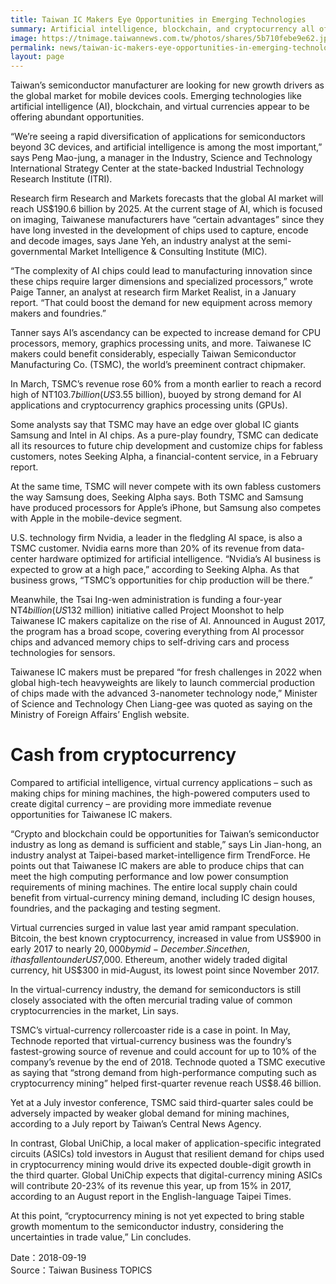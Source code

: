 ```yaml
---
title: Taiwan IC Makers Eye Opportunities in Emerging Technologies
summary: Artificial intelligence, blockchain, and cryptocurrency all offer avenues for growth as global demand eases for mobile devices.
image: https://tnimage.taiwannews.com.tw/photos/shares/5b710febe9e62.jpg
permalink: news/taiwan-ic-makers-eye-opportunities-in-emerging-technologies/
layout: page
---
```

Taiwan’s semiconductor manufacturer are looking for new growth drivers as the global market for mobile devices cools. Emerging technologies like artificial intelligence (AI), blockchain, and virtual currencies appear to be offering abundant opportunities.

“We’re seeing a rapid diversification of applications for semiconductors beyond 3C devices, and artificial intelligence is among the most important,” says Peng Mao-jung, a manager in the Industry, Science and Technology International Strategy Center at the state-backed Industrial Technology Research Institute (ITRI).

Research firm Research and Markets forecasts that the global AI market will reach US$190.6 billion by 2025. At the current stage of AI, which is focused on imaging, Taiwanese manufacturers have “certain advantages” since they have long invested in the development of chips used to capture, encode and decode images, says Jane Yeh, an industry analyst at the semi-governmental Market Intelligence & Consulting Institute (MIC).

“The complexity of AI chips could lead to manufacturing innovation since these chips require larger dimensions and specialized processors,” wrote Paige Tanner, an analyst at research firm Market Realist, in a January report. “That could boost the demand for new equipment across memory makers and foundries.”

Tanner says AI’s ascendancy can be expected to increase demand for CPU processors, memory, graphics processing units, and more. Taiwanese IC makers could benefit considerably, especially Taiwan Semiconductor Manufacturing Co. (TSMC), the world’s preeminent contract chipmaker.

In March, TSMC’s revenue rose 60% from a month earlier to reach a record high of NT$103.7 billion (US$3.55 billion), buoyed by strong demand for AI applications and cryptocurrency graphics processing units (GPUs).

Some analysts say that TSMC may have an edge over global IC giants Samsung and Intel in AI chips. As a pure-play foundry, TSMC can dedicate all its resources to future chip development and customize chips for fabless customers, notes Seeking Alpha, a financial-content service, in a February report.

At the same time, TSMC will never compete with its own fabless customers the way Samsung does, Seeking Alpha says. Both TSMC and Samsung have produced processors for Apple’s iPhone, but Samsung also competes with Apple in the mobile-device segment.

U.S. technology firm Nvidia, a leader in the fledgling AI space, is also a TSMC customer. Nvidia earns more than 20% of its revenue from data-center hardware optimized for artificial intelligence. “Nvidia’s AI business is expected to grow at a high pace,” according to Seeking Alpha. As that business grows, “TSMC’s opportunities for chip production will be there.”

Meanwhile, the Tsai Ing-wen administration is funding a four-year NT$4 billion (US$132 million) initiative called Project Moonshot to help Taiwanese IC makers capitalize on the rise of AI. Announced in August 2017, the program has a broad scope, covering everything from AI processor chips and advanced memory chips to self-driving cars and process technologies for sensors.

Taiwanese IC makers must be prepared “for fresh challenges in 2022 when global high-tech heavyweights are likely to launch commercial production of chips made with the advanced 3-nanometer technology node,” Minister of Science and Technology Chen Liang-gee was quoted as saying on the Ministry of Foreign Affairs’ English website.

# Cash from cryptocurrency

Compared to artificial intelligence, virtual currency applications – such as making chips for mining machines, the high-powered computers used to create digital currency – are providing more immediate revenue opportunities for Taiwanese IC makers.

“Crypto and blockchain could be opportunities for Taiwan’s semiconductor industry as long as demand is sufficient and stable,” says Lin Jian-hong, an industry analyst at Taipei-based market-intelligence firm TrendForce. He points out that Taiwanese IC makers are able to produce chips that can meet the high computing performance and low power consumption requirements of mining machines. The entire local supply chain could benefit from virtual-currency mining demand, including IC design houses, foundries, and the packaging and testing segment.

Virtual currencies surged in value last year amid rampant speculation. Bitcoin, the best known cryptocurrency, increased in value from US$900 in early 2017 to nearly $20,000 by mid-December. Since then, it has fallen to under US$7,000. Ethereum, another widely traded digital currency, hit US$300 in mid-August, its lowest point since November 2017.

In the virtual-currency industry, the demand for semiconductors is still closely associated with the often mercurial trading value of common cryptocurrencies in the market, Lin says.

TSMC’s virtual-currency rollercoaster ride is a case in point. In May, Technode reported that virtual-currency business was the foundry’s fastest-growing source of revenue and could account for up to 10% of the company’s revenue by the end of 2018. Technode quoted a TSMC executive as saying that “strong demand from high-performance computing such as cryptocurrency mining” helped first-quarter revenue reach US$8.46 billion.

Yet at a July investor conference, TSMC said third-quarter sales could be adversely impacted by weaker global demand for mining machines, according to a July report by Taiwan’s Central News Agency.

In contrast, Global UniChip, a local maker of application-specific integrated circuits (ASICs) told investors in August that resilient demand for chips used in cryptocurrency mining would drive its expected double-digit growth in the third quarter. Global UniChip expects that digital-currency mining ASICs will contribute 20-23% of its revenue this year, up from 15% in 2017, according to an August report in the English-language Taipei Times.

At this point, “cryptocurrency mining is not yet expected to bring stable growth momentum to the semiconductor industry, considering the uncertainties in trade value,” Lin concludes.

Date：2018-09-19
<br/>
Source：Taiwan Business TOPICS
